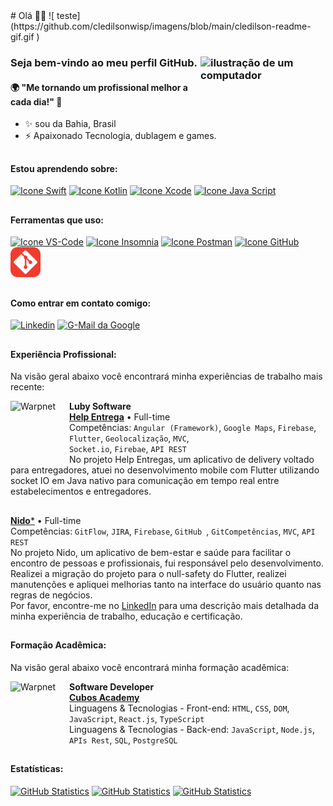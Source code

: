 <link rel="stylesheet" href="https://cdn.jsdelivr.net/gh/devicons/devicon@v2.15.1/devicon.min.css">
# Olá 👨‍💻
![ teste](https://github.com/cledilsonwisp/imagens/blob/main/cledilson-readme-gif.gif )

### Seja bem-vindo ao meu perfil GitHub. <img src="https://raw.githubusercontent.com/MicaelliMedeiros/micaellimedeiros/master/image/computer-illustration.png" alt="ilustração de um computador" min-width="200px" max-width="200px" width="200px" align="right">


#### 🌍 "Me tornando um profissional melhor a cada dia!" 🧠
- ✨ sou da Bahia, Brasil
- ⚡ Apaixonado Tecnologia, dublagem e games.

##

#### Estou aprendendo sobre:
[<img height="48px" width="48px" alt="Icone Swift" src="https://skillicons.dev/icons?i=swift"/>](https://www.swift.org/)
[<img height="48px" width="48px" alt="Icone Kotlin" src="https://skillicons.dev/icons?i=kotlin"/>](https://kotlinlang.org/)
[<img height="48px" width="48px" alt="Icone Xcode" src="https://skillicons.dev/icons?i=xcode"/>](https://sass-lang.com)
[<img height="48px" width="48px" alt="Icone Java Script" src="https://skillicons.dev/icons?i=js"/>](https://developer.mozilla.org/pt-BR/docs/Web/JavaScript)

##

#### Ferramentas que uso:
[<img height="48px" width="48px" alt="Icone VS-Code" src="https://skillicons.dev/icons?i=vscode"/>](https://code.visualstudio.com)
[<img height="48px" width="48px" alt="Icone Insomnia" src="https://i.postimg.cc/MHch4m7T/insomnia.png"/>](https://insomnia.rest)
[<img height="48px" width="48px" alt="Icone Postman" src="https://i.postimg.cc/QNyBTNVk/postman.png"/>](https://www.postman.com)
[<img height="48px" width="48px" alt="Icone GitHub" src="https://skillicons.dev/icons?i=github"/>](https://github.com/)
[<img height="48px" width="48px" alt="Icone Git" src="https://raw.githubusercontent.com/tandpfun/skill-icons/main/icons/Git.svg"/>](https://git-scm.com)

##

#### Como entrar em contato comigo:
[<img alt="Linkedin" src="https://img.shields.io/badge/-linkedin-%230077B5?style=for-the-badge&logo=linkedin&logoColor=white"/>](https://www.linkedin.com/in/cledilson-programador/)
[<img alt="G-Mail da Google" src="https://img.shields.io/badge/mail-FFFFFF?style=for-the-badge&logo=google&logoColor=black"/>](mailto:cavbrcleg@gmail.com)

##

#### Experiência Profissional:
Na visão geral abaixo você encontrará minha experiências de trabalho mais recente:

[<img align="left" height="94px" width="94px" alt="Warpnet" src="https://postimg.cc/V0spr3ZW"/>](https://www.luby.com.br/)
**Luby Software** \
[**Help Entrega**](https://helpentregas.com.br/) • Full-time \
Competências: `Angular (Framework)`, `Google Maps`, `Firebase`, `Flutter`, `Geolocalização`, `MVC`, 
<br/> `Socket.io`, `Firebae`, `API REST`
<br/> No projeto Help Entregas, um aplicativo de delivery voltado para entregadores, atuei no desenvolvimento mobile com Flutter utilizando socket IO em Java nativo para comunicação em tempo real entre estabelecimentos e entregadores.

##

[**Nido***](https://helpentregas.com.br/) • Full-time \
Competências: `GitFlow`, `JIRA`, `Firebase`, `GitHub `, `GitCompetências`, `MVC`, `API REST` 
<br/> No projeto Nido, um aplicativo de bem-estar e saúde para facilitar o encontro de pessoas e profissionais, fui responsável pelo desenvolvimento. Realizei a migração do projeto para o null-safety do Flutter, realizei manutenções e apliquei melhorias tanto na interface do usuário quanto nas regras de negócios.
<br/>
Por favor, encontre-me no [LinkedIn](https://www.linkedin.com/in/cledilson-programador/) para uma descrição mais detalhada da minha experiência de trabalho, educação e certificação.

##

#### Formação Acadêmica:
Na visão geral abaixo você encontrará minha formação acadêmica:

[<img align="left" height="94px" width="94px" alt="Warpnet" src="https://i.postimg.cc/5t8v5X6F/Cubos-Academy.png"/>](https://cubos.academy/)
**Software Developer** \
[**Cubos Academy**](https://cubos.academy/) \
Linguagens & Tecnologias - Front-end: `HTML`, `CSS`, `DOM`, `JavaScript`, `React.js`, `TypeScript`
<br/>Linguagens & Tecnologias - Back-end: `JavaScript`, `Node.js`, `APIs Rest`, `SQL`, `PostgreSQL`

##

#### Estatísticas:
[<img height="180px" alt="GitHub Statistics" src="https://github-readme-stats.vercel.app/api/top-langs/?username=cledilsonwisp&layout=compact&langs_count=7&theme=radical"/>](https://github.com/)
[<img height="180px" alt="GitHub Statistics" src="https://github-readme-stats.vercel.app/api/?username=cledilsonwisp&show_icons=true&include_all_commits=true&theme=radical"/>](https://github.com/)
[<img height="153px" alt="GitHub Statistics" src="http://github-readme-streak-stats.herokuapp.com/?user=cledilsonwisp&amp;theme=radical"/>](https://github.com/)

